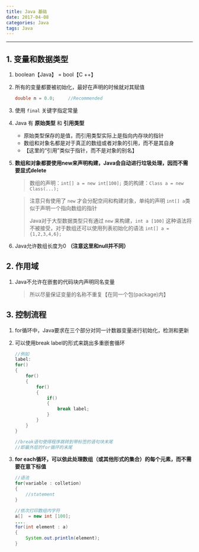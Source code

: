```yaml
---
title: Java 基础
date: 2017-04-08
categories: Java
tags: Java
---
```


---

## 1. 变量和数据类型

1. boolean【Java】 = bool【C ++】

2. 所有的变量都要被初始化，最好在声明的时候就对其赋值

    ```java
    double n = 0.0;		//Recommended
    ```

3. 使用 `final` 关键字指定常量

4. Java 有 **原始类型** 和 **引用类型**

    - 原始类型保存的是值，而引用类型实际上是指向内存块的指针
    - 数组和对象名都是对于真正的数组或者对象的引用，而不是其自身
    - 【这里的“引用”类似于指针，而不是对象的别名】

5. **数组和对象都要使用new来声明构建，Java会自动进行垃圾处理，因而不需要显式delete**

    > 数组的声明：`int[] a = new int[100];`
    > 类的构建：`Class a = new Class(...);`

    > 注意只有使用了 `new` 才会分配空间和构建对象，单纯的声明 `int[] a`类似于声明一个指向数组的指针
    >
    > Java对于大型数据类型只有通过 `new` 来构建，`int a [100]` 这种语法将不被接受，对于数组还可以使用列表初始化的语法
    > `int[] a = {1,2,3,4,6};`

6. Java允许数组长度为0 **（注意这里和null并不同）**

## 2. 作用域

1. Java不允许在嵌套的代码块内声明同名变量

    > 所以尽量保证变量的名称不重复【在同一个包(package)内】

## 3. 控制流程

1. for循环中，Java要求在三个部分对同一计数器变量进行初始化，检测和更新

2. 可以使用break label的形式来跳出多重嵌套循环

    ```java
    //例如
    label:
    for()
    {
	    for()
	    {
		    for()
		    {
			    if()
		    	{
				    break label;
			    }
		    }
	    }
    }

    //break语句使得程序跳转到带标签的语句块末尾
    //即最外层的for循环的末尾
    ```

3. **for each循环，可以依此处理数组（或其他形式的集合）的每个元素，而不需要在意下标值**

    ```java
    //语法
    for(variable : colletion)
    {
	    //statement
    }

    //依次打印数组内字符
    a[]  = new int [100];
    ....
    for(int element : a)
    {
	    System.out.println(element);
	}
    ```
